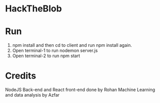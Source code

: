 # HackTheBlob

# Run
1. npm install and then cd to client and run npm install again.
2. Open terminal-1 to run nodemon server.js
3. Open terminal-2 to run npm start

# Credits
NodeJS Back-end and React front-end done by Rohan
Machine Learning and data analysis by Azfar


